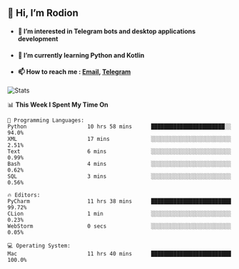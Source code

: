 ## 👋 Hi, I’m Rodion
- #### 👀 I’m interested in Telegram bots and desktop applications development
- #### 🌱 I’m currently learning Python and Kotlin
- #### 📫 How to reach me : [Email](mailto:me@lavn.ml), [Telegram](https://t.me/fast_geek)

![Stats](https://github-readme-stats.vercel.app/api?username=fast-geek&show_icons=true&theme=react&hide=issues&count_private=true&layout=compact)


<!--START_SECTION:waka-->
📊 **This Week I Spent My Time On** 

```text
💬 Programming Languages: 
Python                   10 hrs 58 mins      ███████████████████████░░   94.0% 
XML                      17 mins             ░░░░░░░░░░░░░░░░░░░░░░░░░   2.51% 
Text                     6 mins              ░░░░░░░░░░░░░░░░░░░░░░░░░   0.99% 
Bash                     4 mins              ░░░░░░░░░░░░░░░░░░░░░░░░░   0.62% 
SQL                      3 mins              ░░░░░░░░░░░░░░░░░░░░░░░░░   0.56%

🔥 Editors: 
PyCharm                  11 hrs 38 mins      █████████████████████████   99.72% 
CLion                    1 min               ░░░░░░░░░░░░░░░░░░░░░░░░░   0.23% 
WebStorm                 0 secs              ░░░░░░░░░░░░░░░░░░░░░░░░░   0.05%

💻 Operating System: 
Mac                      11 hrs 40 mins      █████████████████████████   100.0%

```


<!--END_SECTION:waka-->
